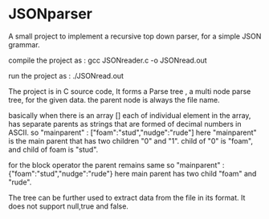 # JSONparser
A small project to implement a recursive top down parser, for a simple JSON grammar.

compile the project as : gcc JSONreader.c -o JSONread.out

run the project as     : ./JSONread.out <your JSON filename>

The project is in C source code, It forms a Parse tree , a multi node parse tree, for the given data. the parent node is always the file name.

basically when there is an array [] each of individual element in the array, has separate parents as strings that are formed of decimal numbers in ASCII. so "mainparent" : ["foam":"stud","nudge":"rude"]
here "mainparent" is the main parent that has two children "0" and "1". child of "0" is "foam", and child of foam is "stud".

for the block operator the parent remains same so "mainparent" : {"foam":"stud","nudge":"rude"}
here main parent has two child "foam" and "rude".

The tree can be further used to extract data from the file in its format. It does not support null,true and false.
